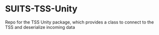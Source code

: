 # SUITS-TSS-Unity
Repo for the TSS Unity package, which provides a class to connect to the TSS and deserialize incoming data
